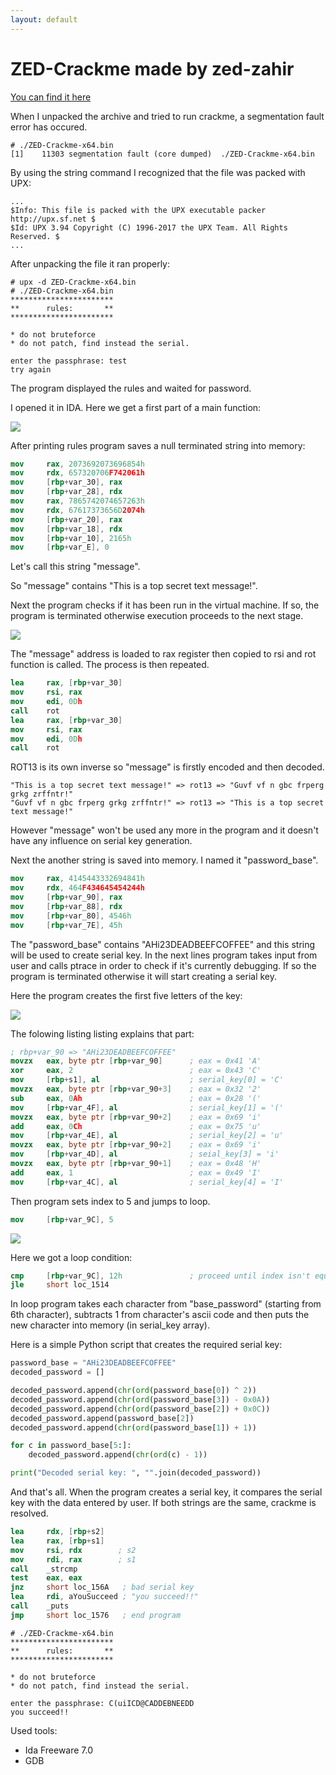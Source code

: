 ```yaml
---
layout: default
---
```


# ZED-Crackme made by zed-zahir
[You can find it here](https://crackmes.one/crackme/5ecd7cc133c5d449d91ae641)

When I unpacked the archive and tried to run crackme, a segmentation fault error has occured.

```plain
# ./ZED-Crackme-x64.bin 
[1]    11303 segmentation fault (core dumped)  ./ZED-Crackme-x64.bin
```

By using the string command I recognized that the file was packed with UPX:

```plain
...
$Info: This file is packed with the UPX executable packer http://upx.sf.net $
$Id: UPX 3.94 Copyright (C) 1996-2017 the UPX Team. All Rights Reserved. $
...
```

After unpacking the file it ran properly:

```plain
# upx -d ZED-Crackme-x64.bin 
# ./ZED-Crackme-x64.bin
***********************
**      rules:       **
***********************

* do not bruteforce
* do not patch, find instead the serial.

enter the passphrase: test
try again
```

The program displayed the rules and waited for password.

I opened it in IDA. Here we get a first part of a main function:

![](../assets/images/crackme/zed_crackme/main_stage_1.png)

After printing rules program saves a null terminated string into memory:

```nasm
mov     rax, 2073692073696854h
mov     rdx, 657320706F742061h
mov     [rbp+var_30], rax
mov     [rbp+var_28], rdx
mov     rax, 7865742074657263h
mov     rdx, 67617373656D2074h
mov     [rbp+var_20], rax
mov     [rbp+var_18], rdx
mov     [rbp+var_10], 2165h
mov     [rbp+var_E], 0
```

Let's call this string "message". 

So "message" contains "This is a top secret text message!".

Next the program checks if it has been run in the virtual machine. If so, the program is terminated otherwise execution proceeds to the next stage.

![](../assets/images/crackme/zed_crackme/main_stage_2.png)

The "message" address is loaded to rax register then copied to rsi and rot function is called. The process is then repeated.

```nasm
lea     rax, [rbp+var_30]
mov     rsi, rax
mov     edi, 0Dh
call    rot
lea     rax, [rbp+var_30]
mov     rsi, rax
mov     edi, 0Dh
call    rot
```

ROT13 is its own inverse so "message" is firstly encoded and then decoded.

```plain
"This is a top secret text message!" => rot13 => "Guvf vf n gbc frperg grkg zrffntr!"
"Guvf vf n gbc frperg grkg zrffntr!" => rot13 => "This is a top secret text message!"
```

However "message" won't be used any more in the program and it doesn't have any influence on serial key generation.

Next the another string is saved into memory. I named it "password_base".

```nasm
mov     rax, 4145443332694841h
mov     rdx, 464F434645454244h
mov     [rbp+var_90], rax
mov     [rbp+var_88], rdx
mov     [rbp+var_80], 4546h
mov     [rbp+var_7E], 45h
```

The "password_base" contains "AHi23DEADBEEFCOFFEE" and this string will be used to create serial key. In the next lines program takes input from user and calls ptrace in order to check if it's currently debugging. If so the program is terminated otherwise it will start creating a serial key.

Here the program creates the first five letters of the key:

![](../assets/images/crackme/zed_crackme/main_stage_3.png)

The folowing listing listing explains that part:

```nasm
; rbp+var_90 => "AHi23DEADBEEFCOFFEE"
movzx   eax, byte ptr [rbp+var_90]      ; eax = 0x41 'A'
xor     eax, 2                          ; eax = 0x43 'C'
mov     [rbp+s1], al                    ; serial_key[0] = 'C'
movzx   eax, byte ptr [rbp+var_90+3]    ; eax = 0x32 '2'
sub     eax, 0Ah                        ; eax = 0x28 '('
mov     [rbp+var_4F], al                ; serial_key[1] = '('
movzx   eax, byte ptr [rbp+var_90+2]    ; eax = 0x69 'i'
add     eax, 0Ch                        ; eax = 0x75 'u'
mov     [rbp+var_4E], al                ; serial_key[2] = 'u'
movzx   eax, byte ptr [rbp+var_90+2]    ; eax = 0x69 'i'
mov     [rbp+var_4D], al                ; seial_key[3] = 'i'
movzx   eax, byte ptr [rbp+var_90+1]    ; eax = 0x48 'H'
add     eax, 1                          ; eax = 0x49 'I'
mov     [rbp+var_4C], al                ; serial_key[4] = 'I'
```

Then program sets index to 5 and jumps to loop.

```nasm
mov     [rbp+var_9C], 5
```

![](../assets/images/crackme/zed_crackme/main_stage_4.png)

Here we got a loop condition:

```nasm
cmp     [rbp+var_9C], 12h               ; proceed until index isn't equal to 18
jle     short loc_1514
```

In loop program takes each character from "base_password" (starting from 6th character), subtracts 1 from character's ascii code and then puts the new character into memory (in serial_key array). 

Here is a simple Python script that creates the required serial key:

```python
password_base = "AHi23DEADBEEFCOFFEE"
decoded_password = []

decoded_password.append(chr(ord(password_base[0]) ^ 2))
decoded_password.append(chr(ord(password_base[3]) - 0x0A))
decoded_password.append(chr(ord(password_base[2]) + 0x0C))
decoded_password.append(password_base[2])
decoded_password.append(chr(ord(password_base[1]) + 1))

for c in password_base[5:]:
    decoded_password.append(chr(ord(c) - 1))

print("Decoded serial key: ", "".join(decoded_password))
```

And that's all. When the program creates a serial key, it compares the serial key with the data entered by user. If both strings are the same, crackme is resolved.

```nasm
lea     rdx, [rbp+s2]
lea     rax, [rbp+s1]
mov     rsi, rdx        ; s2
mov     rdi, rax        ; s1
call    _strcmp
test    eax, eax
jnz     short loc_156A   ; bad serial key
lea     rdi, aYouSucceed ; "you succeed!!"
call    _puts
jmp     short loc_1576   ; end program
```

```plain
# ./ZED-Crackme-x64.bin 
***********************
**      rules:       **
***********************

* do not bruteforce
* do not patch, find instead the serial.

enter the passphrase: C(uiICD@CADDEBNEEDD
you succeed!!
```

Used tools:
* Ida Freeware 7.0
* GDB
